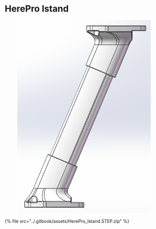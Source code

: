 # HerePro Istand

<figure><img src="../.gitbook/assets/HerePro_Istand.png" alt=""><figcaption></figcaption></figure>

{% file src="../.gitbook/assets/HerePro_Istand.STEP.zip" %}
